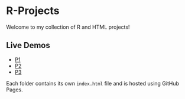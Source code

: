 # R-Projects
Welcome to my collection of R and HTML projects!

## Live Demos

- [P1](https://msum500.github.io/R-Projects/Project1/)
- [P2](https://msum500.github.io/R-Projects/Project2/)
- [P3](https://msum500.github.io/R-Projects/Project3/)

Each folder contains its own `index.html` file and is hosted using GitHub Pages.

